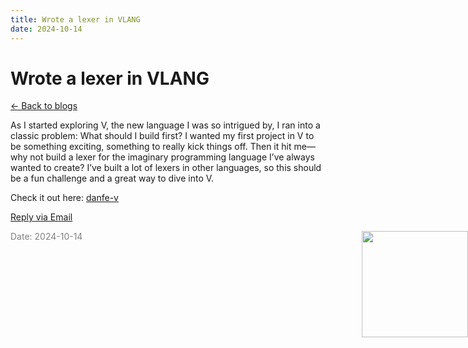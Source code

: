 ```yaml
---
title: Wrote a lexer in VLANG
date: 2024-10-14
---
```


# Wrote a lexer in VLANG

[<- Back to blogs](/blog)

As I started exploring V, the new language I was so intrigued by, I ran into a classic problem: What should I build first? I wanted my first project in V to be something exciting, something to really kick things off. Then it hit me—why not build a lexer for the imaginary programming language I’ve always wanted to create? I’ve built a lot of lexers in other languages, so this should be a fun challenge and a great way to dive into V.

Check it out here: [danfe-v](https://github.com/sairash/danfe-v)

[Reply via Email](https://letterbird.co/sai)


<img src="/mascot/danfe.png" style="height: 170px; position: absolute; right: 0;" />

<span style="color: gray; font-size: 14px;">Date: 2024-10-14</span>
